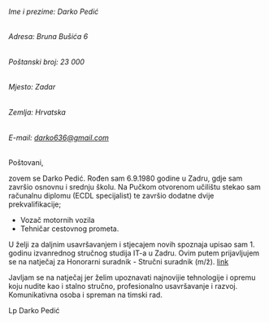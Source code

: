 ###### Ime i prezime: Darko Pedić

###### Adresa: Bruna Bušića 6

###### Poštanski broj: 23 000

###### Mjesto: Zadar

###### Zemlja: Hrvatska

###### E-mail: darko636@gmail.com



Poštovani,

zovem se Darko Pedić. Rođen sam 6.9.1980 godine u Zadru, gdje sam završio osnovnu i srednju školu. 
Na Pučkom otvorenom učilištu stekao sam računalnu diplomu (ECDL specijalist) te završio dodatne dvije prekvalifikacije;
 
- Vozač motornih vozila
- Tehničar cestovnog prometa.

U želji za daljnim usavršavanjem i stjecajem novih spoznaja upisao sam 1. godinu izvanrednog stručnog studija IT-a u Zadru.
Ovim putem prijavljujem se na natječaj za Honorarni suradnik - Stručni suradnik (m/ž).
[link](https://www.moj-posao.net/Posao/500906/Honorarni-suradnik-Strucni-suradnik-mz/)

Javljam se na natječaj jer želim upoznavati najnovijie tehnologije i opremu koju nudite kao i stalno stručno, profesionalno usavršavanje i razvoj.
Komunikativna osoba i spreman na timski rad.



Lp
Darko Pedić



















